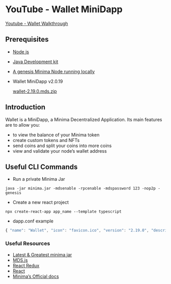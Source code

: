 # YouTube - Wallet MiniDapp

[Youtube - Wallet Walkthrough](https://www.youtube.com/watch?v=jZELfpCYbtg&list=PLut-fF0yR_xWr3sKmPL14GQwNzzJW4b16&index=2)

## Prerequisites

- [Node js](https://nodejs.org/en)
- [Java Development kit](https://www.oracle.com/java/technologies/downloads/)
- [A genesis Minima Node running locally](https://docs.minima.global/docs/runanode/get_started)
- Wallet MiniDapp v2.0.19
    
    [wallet-2.19.0.mds.zip](https://s3-us-west-2.amazonaws.com/secure.notion-static.com/9d628c49-9671-49eb-9585-9feb0781eaa4/wallet-2.19.0.mds.zip)
  
## Introduction

Wallet is a MiniDapp, a Minima Decentralized Application. Its main features are to allow you:

- to view the balance of your Minima token
- create custom tokens and NFTs
- send coins and split your coins into more coins
- view and validate your node’s wallet address

## Useful CLI Commands

- Run a private Minima Jar

`java -jar minima.jar -mdsenable -rpcenable -mdspassword 123 -nop2p -genesis`

- Create a new react project

`npx create-react-app app_name --template typescript`

- dapp.conf example

```jsx
{ "name": "Wallet", "icon": "favicon.ico", "version": "2.19.0", "description": "Exchange tokens with Minimalists", "browser": "internal" }
```

### Useful Resources

- [Latest & Greatest minima jar](https://github.com/minima-global/Minima/tree/master/jar)
- [MDS.js](https://github.com/minima-global/Minima/blob/master/mds/mds.js)
- [React Redux](https://react-redux.js.org/)
- [React](https://react.dev/)
- [Minima’s Official docs](https://docs.minima.global/)
